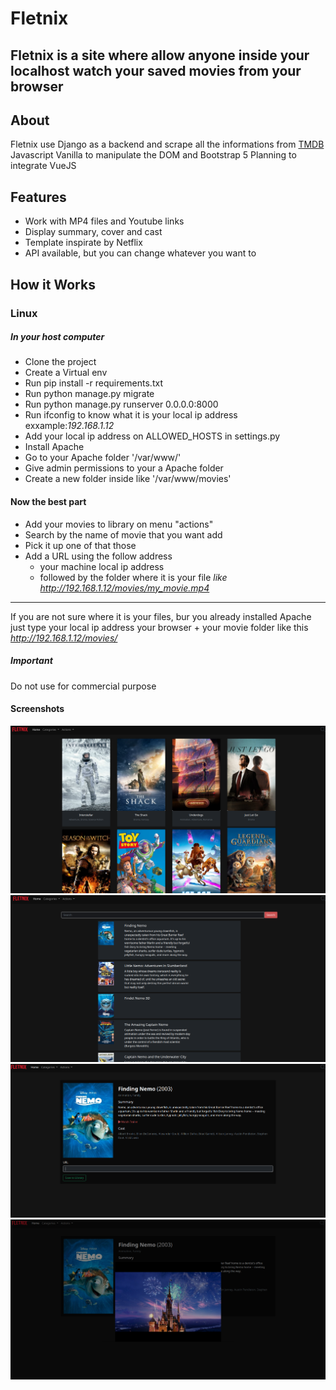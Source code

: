 # Fletnix 

**Fletnix** is a site where allow anyone inside your localhost watch your saved movies from your browser
---

## About
Fletnix use Django as a backend and scrape all the informations from [TMDB](https://www.themoviedb.org/)
Javascript Vanilla to manipulate the DOM and Bootstrap 5 
Planning to integrate VueJS

## Features
* Work with MP4 files and Youtube links
* Display summary, cover and cast
* Template inspirate by Netflix
* API available, but you can change whatever you want to

## How it Works
### Linux
##### In your host computer
* Clone the project
* Create a Virtual env
* Run pip install -r requirements.txt
* Run python manage.py migrate
* Run python manage.py runserver 0.0.0.0:8000
* Run ifconfig to know what it is your local ip address  exxample:*192.168.1.12*
* Add your local ip address on ALLOWED_HOSTS in settings.py
* Install Apache
* Go to your Apache folder '/var/www/'
* Give admin permissions to your a Apache folder
* Create a new folder inside like '/var/www/movies'

#### Now the best part
* Add your movies to library on menu "actions"
* Search by the name of movie that you want add
* Pick it up one of that those
* Add a URL using the follow address
  - your machine local ip address 
  - followed by the folder where it is your file *like http://192.168.1.12/movies/my_movie.mp4*

---
If you are not sure where it is your files, bur you already installed Apache
just type your local ip address your browser + your movie folder like this *http://192.168.1.12/movies/*

##### Important
Do not use for commercial purpose

#### Screenshots
![alt text](https://github.com/FuryAndRage/Fletnix/blob/main/images/index.png "Index") 
![](https://github.com/FuryAndRage/Fletnix/blob/main/images/scraping_movie.png "Scraping")
![](https://github.com/FuryAndRage/Fletnix/blob/main/images/movie_info_scraping.png "Scraping Movie info")
![](https://github.com/FuryAndRage/Fletnix/blob/main/images/movie_detail.png "Detail")
